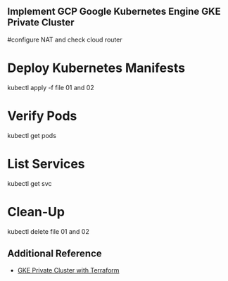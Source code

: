 
## Implement GCP Google Kubernetes Engine GKE Private Cluster

#configure NAT and check cloud router

# Deploy Kubernetes Manifests
kubectl apply -f file 01 and 02

# Verify Pods 
kubectl get pods 


# List Services
kubectl get svc


# Clean-Up
kubectl delete file 01 and 02


## Additional Reference
- [GKE Private Cluster with Terraform](https://github.com/GoogleCloudPlatform/gke-private-cluster-demo)